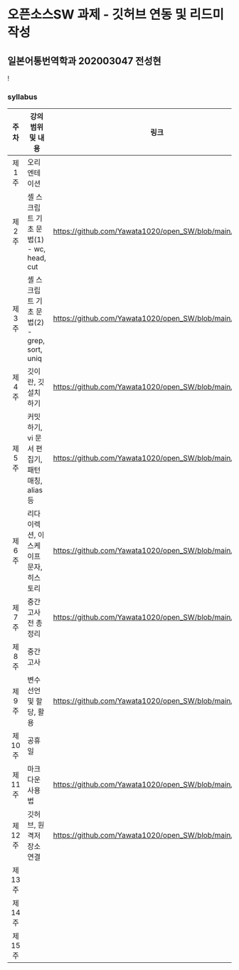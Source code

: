 # 오픈소스SW 과제 - 깃허브 연동 및 리드미 작성
## 일본어통번역학과 202003047 전성현


!

### syllabus
|주차|강의 범위 및 내용|링크|
|:---:|---|---|
|제 1주|오리엔테이션||
|제 2주|셸 스크립트 기초 문법(1) - wc, head, cut|https://github.com/Yawata1020/open_SW/blob/main/w1.txt|
|제 3주|셸 스크립트 기초 문법(2) - grep, sort, uniq|https://github.com/Yawata1020/open_SW/blob/main/w2.txt|
|제 4주|깃이란, 깃 설치하기|https://github.com/Yawata1020/open_SW/blob/main/w3.md|
|제 5주|커밋하기, vi 문서 편집기, 패턴 매칭, alias 등|https://github.com/Yawata1020/open_SW/blob/main/w4.md|
|제 6주|리다이렉션, 이스케이프 문자, 히스토리|https://github.com/Yawata1020/open_SW/blob/main/w5.md|
|제 7주|중간 고사 전 총정리|https://github.com/Yawata1020/open_SW/blob/main/w6.md|
|제 8주|중간 고사||
|제 9주|변수 선언 및 할당, 활용|https://github.com/Yawata1020/open_SW/blob/main/w9.md|
|제 10주|공휴일||
|제 11주|마크다운 사용법|https://github.com/Yawata1020/open_SW/blob/main/w11.md|
|제 12주|깃허브, 원격저장소 연결|https://github.com/Yawata1020/open_SW/blob/main/w12.md|
|제 13주|||
|제 14주|||
|제 15주|||